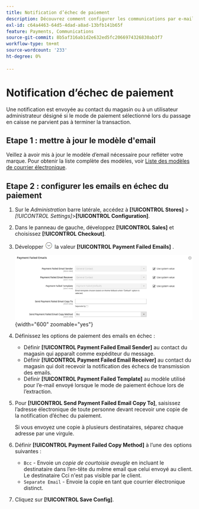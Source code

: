 ```yaml
---
title: Notification d’échec de paiement
description: Découvrez comment configurer les communications par e-mail pour un mode de paiement qui ne parvient pas à terminer une transaction.
exl-id: c64a4463-64d5-4dad-a8ad-13bfb141b65f
feature: Payments, Communications
source-git-commit: 8b5af316ab1d2e632ed5fc2066974326830ab3f7
workflow-type: tm+mt
source-wordcount: '233'
ht-degree: 0%

---
```


# Notification d’échec de paiement

Une notification est envoyée au contact du magasin ou à un utilisateur administrateur désigné si le mode de paiement sélectionné lors du passage en caisse ne parvient pas à terminer la transaction.

## Etape 1 : mettre à jour le modèle d&#39;email

Veillez à avoir mis à jour le modèle d’email nécessaire pour refléter votre marque. Pour obtenir la liste complète des modèles, voir [Liste des modèles de courrier électronique](../systems/email-templates.md#email-template-list).

## Etape 2 : configurer les emails en échec du paiement

1. Sur le _Administration_ barre latérale, accédez à **[!UICONTROL Stores]** > _[!UICONTROL Settings]_>**[!UICONTROL Configuration]**.

1. Dans le panneau de gauche, développez **[!UICONTROL Sales]** et choisissez **[!UICONTROL Checkout]**.

1. Développer ![Sélecteur d’extension](../assets/icon-display-expand.png) la valeur **[!UICONTROL Payment Failed Emails]** .

   ![Emails en échec du paiement](../configuration-reference/sales/assets/checkout-payment-failed-emails.png){width="600" zoomable="yes"}

1. Définissez les options de paiement des emails en échec :

   - Définir **[!UICONTROL Payment Failed Email Sender]** au contact du magasin qui apparaît comme expéditeur du message.
   - Définir **[!UICONTROL Payment Failed Email Receiver]** au contact du magasin qui doit recevoir la notification des échecs de transmission des emails.
   - Définir **[!UICONTROL Payment Failed Template]** au modèle utilisé pour l’e-mail envoyé lorsque le mode de paiement échoue lors de l’extraction.

1. Pour **[!UICONTROL Send Payment Failed Email Copy To]**, saisissez l’adresse électronique de toute personne devant recevoir une copie de la notification d’échec du paiement.

   Si vous envoyez une copie à plusieurs destinataires, séparez chaque adresse par une virgule.

1. Définir **[!UICONTROL Payment Failed Copy Method]** à l’une des options suivantes :

   - `Bcc` - Envoie un _copie de courtoisie aveugle_ en incluant le destinataire dans l’en-tête du même email que celui envoyé au client. Le destinataire Cci n&#39;est pas visible par le client.
   - `Separate Email` - Envoie la copie en tant que courrier électronique distinct.

1. Cliquez sur **[!UICONTROL Save Config]**.
